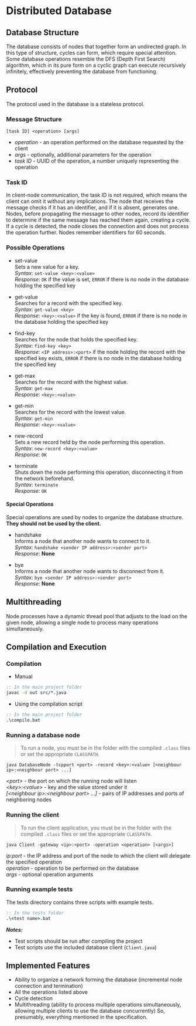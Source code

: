 
# Distributed Database

## Database Structure
The database consists of nodes that together form an undirected graph. In this type of structure, cycles can form, which require special attention. Some database operations resemble the DFS (Depth First Search) algorithm, which in its pure form on a cyclic graph can execute recursively infinitely, effectively preventing the database from functioning.

## Protocol
The protocol used in the database is a stateless protocol.

### Message Structure
```
[task ID] <operation> [args]
```
- *operation* - an operation performed on the database requested by the client
- *args* - optionally, additional parameters for the operation
- *task ID* - UUID of the operation, a number uniquely representing the operation

### Task ID
In client-node communication, the task ID is not required, which means the client can omit it without any implications. The node that receives the message checks if it has an identifier, and if it is absent, generates one. Nodes, before propagating the message to other nodes, record its identifier to determine if the same message has reached them again, creating a cycle. If a cycle is detected, the node closes the connection and does not process the operation further. Nodes remember identifiers for 60 seconds.

### Possible Operations
- set-value\
  Sets a new value for a key.\
  *Syntax*: ```set-value <key>:<value>```\
  *Response*: ```OK``` if the value is set, ```ERROR``` if there is no node in the database holding the specified key

- get-value\
  Searches for a record with the specified key.\
  *Syntax*: ```get-value <key>```\
  *Response*: ```<key>:<value>``` if the key is found, ```ERROR``` if there is no node in the database holding the specified key

- find-key\
  Searches for the node that holds the specified key.\
  *Syntax*: ```find-key <key>```\
  *Response*: ```<IP address>:<port>``` if the node holding the record with the specified key exists, ```ERROR``` if there is no node in the database holding the specified key

- get-max\
  Searches for the record with the highest value.\
  *Syntax*: ```get-max```\
  *Response*: ```<key>:<value>```

- get-min\
  Searches for the record with the lowest value.\
  *Syntax*: ```get-min```\
  *Response*: ```<key>:<value>```

- new-record\
  Sets a new record held by the node performing this operation.\
  *Syntax*: ```new-record <key>:<value>```\
  *Response*: ```OK```

- terminate\
  Shuts down the node performing this operation, disconnecting it from the network beforehand.\
  *Syntax*: ```terminate```\
  *Response*: ```OK```

#### Special Operations
Special operations are used by nodes to organize the database structure. **They should not be used by the client.**
- handshake\
  Informs a node that another node wants to connect to it.\
  *Syntax*: ```handshake <sender IP address>:<sender port>```\
  *Response*: **None**

- bye\
  Informs a node that another node wants to disconnect from it.\
  *Syntax*: ```bye <sender IP address>:<sender port>```\
  *Response*: **None**

## Multithreading
Node processes have a dynamic thread pool that adjusts to the load on the given node, allowing a single node to process many operations simultaneously.

## Compilation and Execution
### Compilation
- Manual
```cmd
:: In the main project folder
javac -d out src/*.java
```
- Using the compilation script
```cmd
:: In the main project folder
.\compile.bat
```
### Running a database node
> To run a node, you must be in the folder with the compiled `.class` files or set the appropriate `CLASSPATH`.
```
java DatabaseNode -tcpport <port> -record <key>:<value> [<neighbour ip>:<neighbour port> ...]
```
*\<port\>* - the port on which the running node will listen\
*\<key\>:\<value\>* - key and the value stored under it\
*[\<neighbour ip\>:\<neighbour port\> ...]* - pairs of IP addresses and ports of neighboring nodes

### Running the client
> To run the client application, you must be in the folder with the compiled `.class` files or set the appropriate `CLASSPATH`.
```
java Client -gateway <ip>:<port> -operation <operation> [<args>]
```
*ip:port* - the IP address and port of the node to which the client will delegate the specified operation\
*operation* - operation to be performed on the database\
*args* - optional operation arguments

### Running example tests
The tests directory contains three scripts with example tests.
```cmd
:: In the tests folder
.\<test name>.bat
```

***Notes:***
- Test scripts should be run after compiling the project
- Test scripts use the included database client (```Client.java```)

## Implemented Features
- Ability to organize a network forming the database (incremental node connection and termination)
- All the operations listed above
- Cycle detection
- Multithreading (ability to process multiple operations simultaneously, allowing multiple clients to use the database concurrently)
  So, presumably, everything mentioned in the specification.